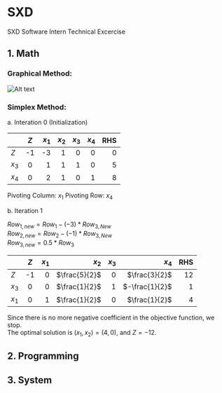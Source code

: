 # SXD
SXD Software Intern Technical Excercise


## 1. Math

### Graphical Method:
![Alt text](relative%20path/to/img.jpg?raw=true "Title")

### Simplex Method:

a. Interation 0 (Initialization)

|       |  $Z$  | $x_1$ | $x_2$ | $x_3$ | $x_4$ |  RHS  |
| ----- |:-----:| -----:| -----:| -----:| -----:| -----:|
|  $Z$  |   -1   |   -3  |   1   |   0   |   0   |   0   |
| $x_3$ |   0   |   1   |   1   |   1   |   0   |   5   |
| $x_4$ |   0   |   2   |   1   |   0   |   1   |   8   |

Pivoting Column: $x_1$
Pivoting Row: $x_4$

b. Iteration 1

$Row_{1,new} = Row_1 -(-3) * Row_{3,New}$ <br> 
$Row_{2,new} = Row_2 -(-1) * Row_{3,New}$ <br>
$Row_{3,new} = 0.5 * Row_{3}$ <br>

|       |  $Z$  | $x_1$ | $x_2$ | $x_3$ | $x_4$ |  RHS  |
| ----- |:-----:| -----:| -----:| -----:| -----:| -----:|
|  $Z$  |   -1   |   0   |$\frac{5}{2}$|   0   |$\frac{3}{2}$|   12   |
| $x_3$ |   0   |   0   |$\frac{1}{2}$|   1   |$-\frac{1}{2}$|   1   |
| $x_1$ |   0   |   1   |$\frac{1}{2}$|   0   |$\frac{1}{2}$|   4   |

Since there is no more negative coefficient in the objective function, we stop.<br>
The optimal solution is $(x_1, x_2) = (4,0)$, and $Z=-12$.
## 2. Programming

## 3. System
